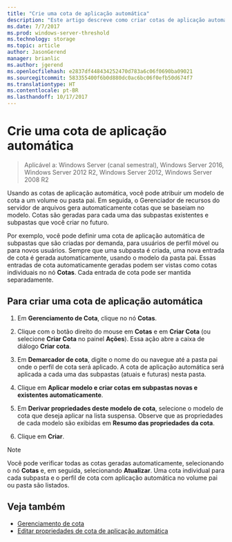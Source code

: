 ```yaml
---
title: "Crie uma cota de aplicação automática"
description: "Este artigo descreve como criar cotas de aplicação automática com base em um modelo de cota"
ms.date: 7/7/2017
ms.prod: windows-server-threshold
ms.technology: storage
ms.topic: article
author: JasonGerend
manager: brianlic
ms.author: jgerend
ms.openlocfilehash: e2837df448434252470d783a6c06f0690ba09021
ms.sourcegitcommit: 583355400f6b0d880dc0ac6bc06f0efb50d674f7
ms.translationtype: HT
ms.contentlocale: pt-BR
ms.lasthandoff: 10/17/2017
---
```

# <a name="create-an-auto-apply-quota"></a>Crie uma cota de aplicação automática

> Aplicável a: Windows Server (canal semestral), Windows Server 2016, Windows Server 2012 R2, Windows Server 2012, Windows Server 2008 R2

Usando as cotas de aplicação automática, você pode atribuir um modelo de cota a um volume ou pasta pai. Em seguida, o Gerenciador de recursos do servidor de arquivos gera automaticamente cotas que se baseiam no modelo. Cotas são geradas para cada uma das subpastas existentes e subpastas que você criar no futuro.

Por exemplo, você pode definir uma cota de aplicação automática de subpastas que são criadas por demanda, para usuários de perfil móvel ou para novos usuários. Sempre que uma subpasta é criada, uma nova entrada de cota é gerada automaticamente, usando o modelo da pasta pai. Essas entradas de cota automaticamente geradas podem ser vistas como cotas individuais no nó **Cotas**. Cada entrada de cota pode ser mantida separadamente.

## <a name="to-create-an-auto-apply-quota"></a>Para criar uma cota de aplicação automática

1.  Em **Gerenciamento de Cota**, clique no nó **Cotas**.

2.  Clique com o botão direito do mouse em **Cotas** e em **Criar Cota** (ou selecione **Criar Cota** no painel **Ações**). Essa ação abre a caixa de diálogo **Criar cota**.

3.  Em **Demarcador de cota**, digite o nome do ou navegue até a pasta pai onde o perfil de cota será aplicado. A cota de aplicação automática será aplicada a cada uma das subpastas (atuais e futuras) nesta pasta.

4.  Clique em **Aplicar modelo e criar cotas em subpastas novas e existentes automaticamente**.

5.  Em **Derivar propriedades deste modelo de cota**, selecione o modelo de cota que deseja aplicar na lista suspensa. Observe que as propriedades de cada modelo são exibidas em **Resumo das propriedades da cota**.

6.  Clique em **Criar**.

> [!Note]
> Você pode verificar todas as cotas geradas automaticamente, selecionando o nó **Cotas** e, em seguida, selecionando **Atualizar**. Uma cota individual para cada subpasta e o perfil de cota com aplicação automática no volume pai ou pasta são listados.

## <a name="see-also"></a>Veja também

-   [Gerenciamento de cota](quota-management.md)
-   [Editar propriedades de cota de aplicação automática](edit-auto-apply-quota-properties.md)